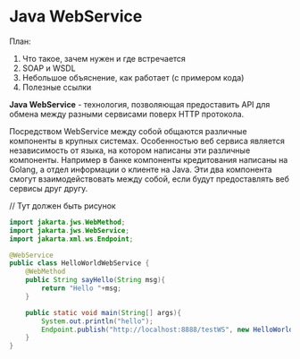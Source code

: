 # Java WebService
План:
1) Что такое, зачем нужен и где встречается
2) SOAP и WSDL
3) Небольшое объяснение, как работает (с примером кода)
4) Полезные ссылки

**Java WebService** - технология, позволяющая предоставить API для обмена между разными сервисами поверх HTTP протокола.

Посредством WebService между собой общаются различные компоненты в крупных системах. Особенностью веб сервиса является 
независимость от языка, на котором написаны эти различные компоненты. Например в банке компоненты кредитования написаны 
на Golang, а отдел информации о клиенте на Java. Эти два компонента смогут взаимодействовать между собой, если будут
предоставлять веб сервисы друг другу.

// Тут должен быть рисунок


```java
import jakarta.jws.WebMethod;
import jakarta.jws.WebService;
import jakarta.xml.ws.Endpoint;

@WebService
public class HelloWorldWebService {
    @WebMethod
    public String sayHello(String msg){
        return "Hello "+msg;
    }

    public static void main(String[] args){
        System.out.println("hello");
        Endpoint.publish("http://localhost:8888/testWS", new HelloWorldWebService());
    }
}
```